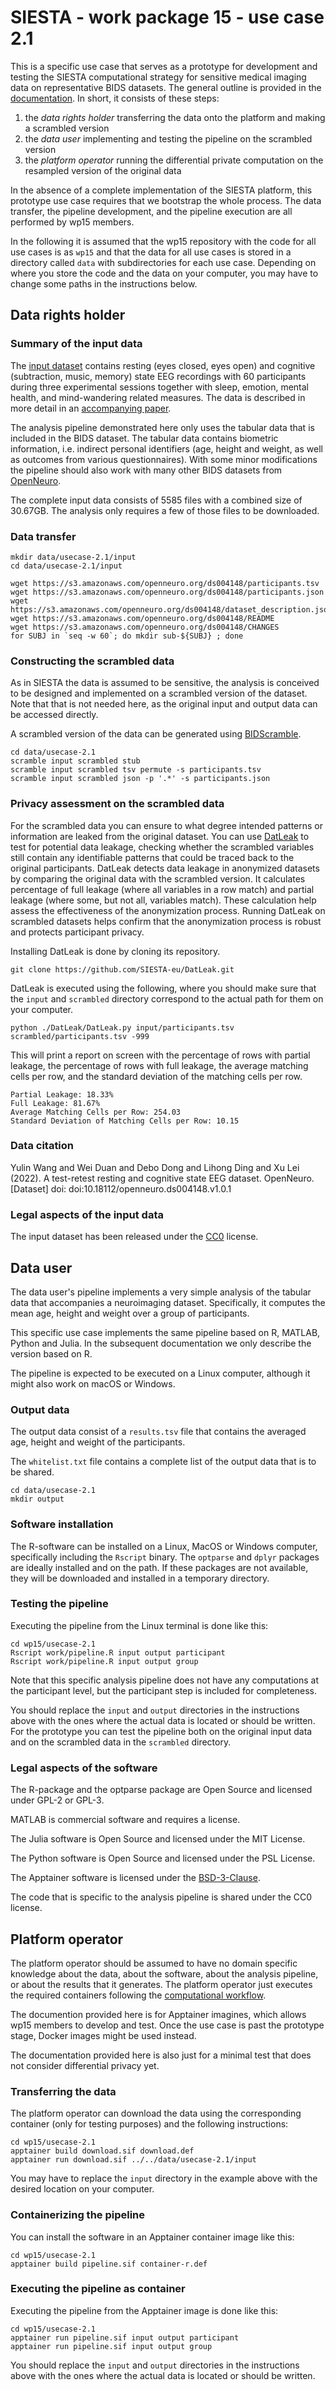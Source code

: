 # SIESTA - work package 15 - use case 2.1

This is a specific use case that serves as a prototype for development and testing the SIESTA computational strategy for sensitive medical imaging data on representative BIDS datasets. The general outline is provided in the [documentation](docs/README.md). In short, it consists of these steps:

1. the _data rights holder_ transferring the data onto the platform and making a scrambled version
2. the _data user_ implementing and testing the pipeline on the scrambled version
3. the _platform operator_ running the differential private computation on the resampled version of the original data

In the absence of a complete implementation of the SIESTA platform, this prototype use case requires that we bootstrap the whole process. The data transfer, the pipeline development, and the pipeline execution are all performed by wp15 members.

In the following it is assumed that the wp15 repository with the code for all use cases is as `wp15` and that the data for all use cases is stored in a directory called `data` with subdirectories for each use case. Depending on where you store the code and the data on your computer, you may have to change some paths in the instructions below.

## Data rights holder

### Summary of the input data

The [input dataset](https://doi.org/10.18112/openneuro.ds004148.v1.0.1) contains resting (eyes closed, eyes open) and cognitive (subtraction, music, memory) state EEG recordings with 60 participants during three experimental sessions together with sleep, emotion, mental health, and mind-wandering related measures. The data is described in more detail in an [accompanying paper](https://doi.org/10.1038/s41597-022-01607-9).

The analysis pipeline demonstrated here only uses the tabular data that is included in the BIDS dataset. The tabular data contains biometric information, i.e. indirect personal identifiers (age, height and weight, as well as outcomes from various questionnaires). With some minor modifications the pipeline should also work with many other BIDS datasets from [OpenNeuro](https://openneuro.org).

The complete input data consists of 5585 files with a combined size of 30.67GB. The analysis only requires a few of those files to be downloaded.

### Data transfer

```console
mkdir data/usecase-2.1/input
cd data/usecase-2.1/input

wget https://s3.amazonaws.com/openneuro.org/ds004148/participants.tsv
wget https://s3.amazonaws.com/openneuro.org/ds004148/participants.json
wget https://s3.amazonaws.com/openneuro.org/ds004148/dataset_description.json
wget https://s3.amazonaws.com/openneuro.org/ds004148/README
wget https://s3.amazonaws.com/openneuro.org/ds004148/CHANGES
for SUBJ in `seq -w 60`; do mkdir sub-${SUBJ} ; done
```

### Constructing the scrambled data

As in SIESTA the data is assumed to be sensitive, the analysis is conceived to be designed and implemented on a scrambled version of the dataset. Note that that is not needed here, as the original input and output data can be accessed directly.

 A scrambled version of the data can be generated using [BIDScramble](https://github.com/SIESTA-eu/wp15/tree/main/BIDScramble).

```console
cd data/usecase-2.1
scramble input scrambled stub
scramble input scrambled tsv permute -s participants.tsv
scramble input scrambled json -p '.*' -s participants.json
```

### Privacy assessment on the scrambled data

For the scrambled data you can ensure to what degree intended patterns or information are leaked from the original dataset. You can use [DatLeak](https://github.com/SIESTA-eu/DatLeak) to test for potential data leakage, checking whether the scrambled variables still contain any identifiable patterns that could be traced back to the original participants. DatLeak detects data leakage in anonymized datasets by comparing the original data with the scrambled version. It calculates percentage of full leakage (where all variables in a row match) and partial leakage (where some, but not all, variables match). These calculation help assess the effectiveness of the anonymization process. Running DatLeak on scrambled datasets helps confirm that the anonymization process is robust and protects participant privacy.

Installing DatLeak is done by cloning its repository.

```console
git clone https://github.com/SIESTA-eu/DatLeak.git
```

DatLeak is executed using the following, where you should make sure that the `input` and `scrambled` directory correspond to the actual path for them on your computer.

```console
python ./DatLeak/DatLeak.py input/participants.tsv scrambled/participants.tsv -999 
```

This will print a report on screen with the percentage of rows with partial leakage, the percentage of rows with full leakage, the average matching cells per row, and the standard deviation of the matching cells per row.

```console
Partial Leakage: 18.33%
Full Leakage: 81.67%
Average Matching Cells per Row: 254.03
Standard Deviation of Matching Cells per Row: 10.15
```

### Data citation

Yulin Wang and Wei Duan and Debo Dong and Lihong Ding and Xu Lei (2022). A test-retest resting and cognitive state EEG dataset. OpenNeuro. [Dataset] doi: doi:10.18112/openneuro.ds004148.v1.0.1

### Legal aspects of the input data

The input dataset has been released under the [CC0](https://spdx.org/licenses/CC0-1.0.html) license.

## Data user

The data user's pipeline implements a very simple analysis of the tabular data that accompanies a neuroimaging dataset. Specifically, it computes the mean age, height and weight over a group of participants.

This specific use case implements the same pipeline based on R, MATLAB, Python and Julia. In the subsequent documentation we only describe the version based on R.

The pipeline is expected to be executed on a Linux computer, although it might also work on macOS or Windows. 

### Output data

The output data consist of a `results.tsv` file that contains the averaged age, height and weight of the participants.

The `whitelist.txt` file contains a complete list of the output data that is to be shared.

```console
cd data/usecase-2.1
mkdir output
```

### Software installation

The R-software can be installed on a Linux, MacOS or Windows computer, specifically including the `Rscript` binary. The `optparse` and `dplyr` packages are ideally installed and on the path. If these packages are not available, they will be downloaded and installed in a temporary directory. 

### Testing the pipeline

Executing the pipeline from the Linux terminal is done like this:

```console
cd wp15/usecase-2.1
Rscript work/pipeline.R input output participant
Rscript work/pipeline.R input output group
```

Note that this specific analysis pipeline does not have any computations at the participant level, but the participant step is included for completeness.

You should replace the `input` and `output` directories in the instructions above with the ones where the actual data is located or should be written. For the prototype you can test the pipeline both on the original input data and on the scrambled data in the `scrambled` directory.

### Legal aspects of the software

The R-package and the optparse package are Open Source and licensed under GPL-2 or GPL-3.

MATLAB is commercial software and requires a license.

The Julia software is Open Source and licensed under the MIT License.

The Python software is Open Source and licensed under the PSL License.

The Apptainer software is licensed under the [BSD-3-Clause](https://apptainer.org/docs/admin/main/license.html).

The code that is specific to the analysis pipeline is shared under the CC0 license.

## Platform operator

The platform operator should be assumed to have no domain specific knowledge about the data, about the software, about the analysis pipeline, or about the results that it generates. The platform operator just executes the required containers following the [computational workflow](docs/workflow.md).

The documention provided here is for Apptainer imagines, which allows wp15 members to develop and test. Once the use case is past the prototype stage, Docker images might be used instead.

The documentation provided here is also just for a minimal test that does not consider differential privacy yet.

### Transferring the data

The platform operator can download the data using the corresponding container (only for testing purposes) and the following instructions:

```console
cd wp15/usecase-2.1
apptainer build download.sif download.def
apptainer run download.sif ../../data/usecase-2.1/input
```

You may have to replace the `input` directory in the example above with the desired location on your computer.

### Containerizing the pipeline

You can install the software in an Apptainer container image like this:

```console
cd wp15/usecase-2.1
apptainer build pipeline.sif container-r.def
```

### Executing the pipeline as container

Executing the pipeline from the Apptainer image is done like this:

```console
cd wp15/usecase-2.1
apptainer run pipeline.sif input output participant
apptainer run pipeline.sif input output group
```

You should replace the `input` and `output` directories in the instructions above with the ones where the actual data is located or should be written.
